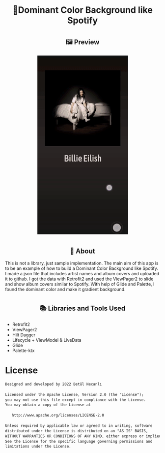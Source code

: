 
#  <h1 align="center">🌈Dominant Color Background like Spotify</h1>

#  <h2 align="center">🖼 Preview</h2>
###  
<p align="center">
<img src="https://github.com/betulnecanli/DominantColorBackground/blob/master/source/spotify.gif?raw=true"/>
</p>

#  <h2 align="center">📜 About</h2>

This is not a library, just sample implementation. 
The main aim of this app is to be an example of how to build a Dominant Color Background like Spotify.
I made a json file that includes artist names and album covers and uploaded it to github.
I got the data with Retrofit2 and used the ViewPager2 to slide and show album covers similar to Spotify.
With help of Glide and Palette, I found the dominant color and make it gradient background.

#  <h2 align="center">📚  Libraries and Tools Used</h2>
###
- Retrofit2
- ViewPager2
- Hilt Dagger
- Lifecycle + ViewModel & LiveData
- Glide
- Palette-ktx

# License
```xml
Designed and developed by 2022 Betül Necanlı 

Licensed under the Apache License, Version 2.0 (the "License");
you may not use this file except in compliance with the License.
You may obtain a copy of the License at

   http://www.apache.org/licenses/LICENSE-2.0

Unless required by applicable law or agreed to in writing, software
distributed under the License is distributed on an "AS IS" BASIS,
WITHOUT WARRANTIES OR CONDITIONS OF ANY KIND, either express or implied.
See the License for the specific language governing permissions and
limitations under the License.
```

